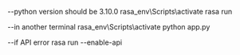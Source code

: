 --python version should be 3.10.0
rasa_env\Scripts\activate
rasa run 

--in another terminal
rasa_env\Scripts\activate
python app.py

--if API error
rasa run --enable-api
